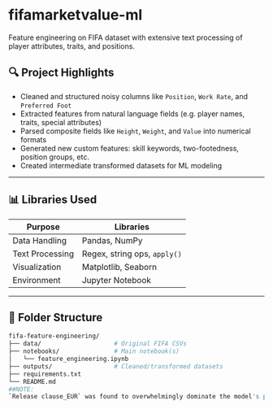 # fifamarketvalue-ml
Feature engineering on FIFA dataset with extensive text processing of player attributes, traits, and positions.

## 🔍 Project Highlights

- Cleaned and structured noisy columns like `Position`, `Work Rate`, and `Preferred Foot`
- Extracted features from natural language fields (e.g. player names, traits, special attributes)
- Parsed composite fields like `Height`, `Weight`, and `Value` into numerical formats
- Generated new custom features: skill keywords, two-footedness, position groups, etc.
- Created intermediate transformed datasets for ML modeling

---

## 📊 Libraries Used

| Purpose            | Libraries                          |
|--------------------|-------------------------------------|
| Data Handling      | Pandas, NumPy                      |
| Text Processing    | Regex, string ops, `apply()`       |
| Visualization      | Matplotlib, Seaborn                |
| Environment        | Jupyter Notebook                   |

---

## 📁 Folder Structure

```bash
fifa-feature-engineering/
├── data/                    # Original FIFA CSVs
├── notebooks/               # Main notebook(s)
│   └── feature_engineering.ipynb
├── outputs/                 # Cleaned/transformed datasets
├── requirements.txt
└── README.md
##NOTE: 
`Release clause_EUR` was found to overwhelmingly dominate the model's predictions. Since it likely overlaps heavily with or is derived from the target (`Value_EUR`), it was excluded from the final feature set to reduce leakage and better evaluate the importance of other engineered features.
